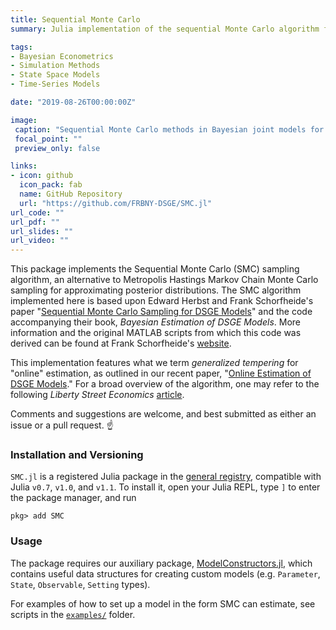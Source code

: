 ```yaml
---
title: Sequential Monte Carlo
summary: Julia implementation of the sequential Monte Carlo algorithm for approximation of posterior distributions.

tags:
- Bayesian Econometrics
- Simulation Methods
- State Space Models
- Time-Series Models

date: "2019-08-26T00:00:00Z"

image:
 caption: "Sequential Monte Carlo methods in Bayesian joint models for longitudinal and time-to-event data. Available: *https://www.researchgate.net/figure/Sequential-Monte-Carlo-scheme_fig2_322302619* (accessed 27 Dec, 2019)"
 focal_point: ""
 preview_only: false

links:
- icon: github
  icon_pack: fab
  name: GitHub Repository
  url: "https://github.com/FRBNY-DSGE/SMC.jl"
url_code: ""
url_pdf: ""
url_slides: ""
url_video: ""
---
```


This package implements the Sequential Monte Carlo (SMC) sampling algorithm, an alternative to Metropolis Hastings Markov Chain Monte Carlo sampling for approximating posterior distributions. The SMC algorithm implemented here is based upon Edward Herbst and Frank Schorfheide's paper "[Sequential Monte Carlo Sampling for DSGE Models](http://dx.doi.org/10.1002/jae.2397)" and the code accompanying their book, *Bayesian Estimation of DSGE Models*. More information and the original MATLAB scripts from which this code was derived can be found at Frank Schorfheide's [website](https://sites.sas.upenn.edu/schorf/pages/bayesian-estimation-dsge-models).

This implementation features what we term *generalized tempering* for "online" estimation, as outlined in our recent paper, "[Online Estimation of DSGE Models](https://papers.ssrn.com/sol3/papers.cfm?abstract_id=3426004)." For a broad overview of the algorithm, one may refer to the following *Liberty Street Economics* [article](https://libertystreeteconomics.newyorkfed.org/2019/08/online-estimation-of-dsge-models.html).

Comments and suggestions are welcome, and best submitted as either an issue or a pull request. :point_up:

### Installation and Versioning

`SMC.jl` is a registered Julia package in the [general registry](https://github.com/JuliaRegistries/General), compatible with Julia `v0.7`, `v1.0`, and `v1.1`. To install it, open your Julia REPL, type `]` to enter the package manager, and run

```
pkg> add SMC
```

### Usage

The package requires our auxiliary package, [ModelConstructors.jl](https://github.com/FRBNY-DSGE/ModelConstructors.jl), which contains useful data structures for creating custom models (e.g. `Parameter`, `State`, `Observable`, `Setting` types).

For examples of how to set up a model in the form SMC can estimate, see scripts in the [`examples/`](https://github.com/FRBNY-DSGE/SMC.jl/tree/master/examples) folder.